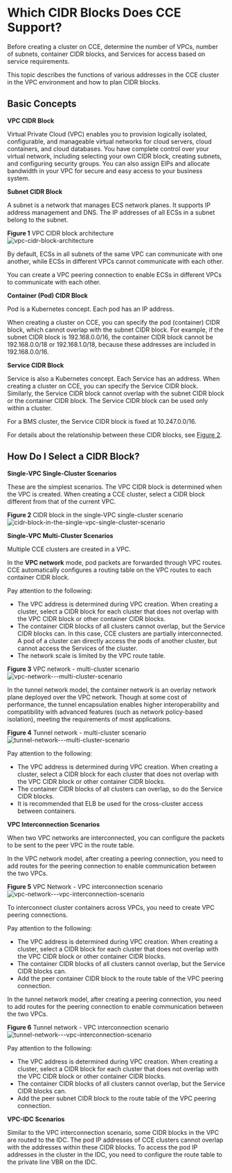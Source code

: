 # Which CIDR Blocks Does CCE Support?<a name="cce_faq_00004"></a>

Before creating a cluster on CCE, determine the number of VPCs, number of subnets, container CIDR blocks, and Services for access based on service requirements.

This topic describes the functions of various addresses in the CCE cluster in the VPC environment and how to plan CIDR blocks.

## Basic Concepts<a name="en-us_topic_0242566246_section112971201215"></a>

**VPC CIDR Block**

Virtual Private Cloud \(VPC\) enables you to provision logically isolated, configurable, and manageable virtual networks for cloud servers, cloud containers, and cloud databases. You have complete control over your virtual network, including selecting your own CIDR block, creating subnets, and configuring security groups. You can also assign EIPs and allocate bandwidth in your VPC for secure and easy access to your business system.

**Subnet CIDR Block**

A subnet is a network that manages ECS network planes. It supports IP address management and DNS. The IP addresses of all ECSs in a subnet belong to the subnet.

**Figure  1**  VPC CIDR block architecture<a name="en-us_topic_0242566246_fig6641150194810"></a>  
![](figures/vpc-cidr-block-architecture.png "vpc-cidr-block-architecture")

By default, ECSs in all subnets of the same VPC can communicate with one another, while ECSs in different VPCs cannot communicate with each other.

You can create a VPC peering connection to enable ECSs in different VPCs to communicate with each other.

**Container \(Pod\) CIDR Block**

Pod is a Kubernetes concept. Each pod has an IP address.

When creating a cluster on CCE, you can specify the pod \(container\) CIDR block, which cannot overlap with the subnet CIDR block. For example, if the subnet CIDR block is 192.168.0.0/16, the container CIDR block cannot be 192.168.0.0/18 or 192.168.1.0/18, because these addresses are included in 192.168.0.0/16.

**Service CIDR Block**

Service is also a Kubernetes concept. Each Service has an address. When creating a cluster on CCE, you can specify the Service CIDR block. Similarly, the Service CIDR block cannot overlap with the subnet CIDR block or the container CIDR block. The Service CIDR block can be used only within a cluster.

For a BMS cluster, the Service CIDR block is fixed at 10.247.0.0/16.

For details about the relationship between these CIDR blocks, see  [Figure 2](#en-us_topic_0242566246_fig15791152874920).

## How Do I Select a CIDR Block?<a name="en-us_topic_0242566246_section176413381249"></a>

**Single-VPC Single-Cluster Scenarios**

These are the simplest scenarios. The VPC CIDR block is determined when the VPC is created. When creating a CCE cluster, select a CIDR block different from that of the current VPC.

**Figure  2**  CIDR block in the single-VPC single-cluster scenario<a name="en-us_topic_0242566246_fig15791152874920"></a>  
![](figures/cidr-block-in-the-single-vpc-single-cluster-scenario.png "cidr-block-in-the-single-vpc-single-cluster-scenario")

**Single-VPC Multi-Cluster Scenarios**

Multiple CCE clusters are created in a VPC.

In the  **VPC network**  mode, pod packets are forwarded through VPC routes. CCE automatically configures a routing table on the VPC routes to each container CIDR block.

Pay attention to the following:

-   The VPC address is determined during VPC creation. When creating a cluster, select a CIDR block for each cluster that does not overlap with the VPC CIDR block or other container CIDR blocks.
-   The container CIDR blocks of all clusters cannot overlap, but the Service CIDR blocks can. In this case, CCE clusters are partially interconnected. A pod of a cluster can directly access the pods of another cluster, but cannot access the Services of the cluster.
-   The network scale is limited by the VPC route table.

**Figure  3**  VPC network - multi-cluster scenario<a name="en-us_topic_0242566246_fig69527530400"></a>  
![](figures/vpc-network---multi-cluster-scenario.png "vpc-network---multi-cluster-scenario")

In the tunnel network model, the container network is an overlay network plane deployed over the VPC network. Though at some cost of performance, the tunnel encapsulation enables higher interoperability and compatibility with advanced features \(such as network policy-based isolation\), meeting the requirements of most applications.

**Figure  4**  Tunnel network - multi-cluster scenario<a name="en-us_topic_0242566246_fig8672112184219"></a>  
![](figures/tunnel-network---multi-cluster-scenario.png "tunnel-network---multi-cluster-scenario")

Pay attention to the following:

-   The VPC address is determined during VPC creation. When creating a cluster, select a CIDR block for each cluster that does not overlap with the VPC CIDR block or other container CIDR blocks.
-   The container CIDR blocks of all clusters can overlap, so do the Service CIDR blocks.
-   It is recommended that ELB be used for the cross-cluster access between containers.

**VPC Interconnection Scenarios**

When two VPC networks are interconnected, you can configure the packets to be sent to the peer VPC in the route table.

In the VPC network model, after creating a peering connection, you need to add routes for the peering connection to enable communication between the two VPCs.

**Figure  5**  VPC Network - VPC interconnection scenario<a name="en-us_topic_0242566246_fig5812933155410"></a>  
![](figures/vpc-network---vpc-interconnection-scenario.png "vpc-network---vpc-interconnection-scenario")

To interconnect cluster containers across VPCs, you need to create VPC peering connections.

Pay attention to the following:

-   The VPC address is determined during VPC creation. When creating a cluster, select a CIDR block for each cluster that does not overlap with the VPC CIDR block or other container CIDR blocks.
-   The container CIDR blocks of all clusters cannot overlap, but the Service CIDR blocks can.
-   Add the peer container CIDR block to the route table of the VPC peering connection.

In the tunnel network model, after creating a peering connection, you need to add routes for the peering connection to enable communication between the two VPCs.

**Figure  6**  Tunnel network - VPC interconnection scenario<a name="en-us_topic_0242566246_fig751481973514"></a>  
![](figures/tunnel-network---vpc-interconnection-scenario.png "tunnel-network---vpc-interconnection-scenario")

Pay attention to the following:

-   The VPC address is determined during VPC creation. When creating a cluster, select a CIDR block for each cluster that does not overlap with the VPC CIDR block or other container CIDR blocks.
-   The container CIDR blocks of all clusters cannot overlap, but the Service CIDR blocks can.
-   Add the peer subnet CIDR block to the route table of the VPC peering connection.

**VPC-IDC Scenarios**

Similar to the VPC interconnection scenario, some CIDR blocks in the VPC are routed to the IDC. The pod IP addresses of CCE clusters cannot overlap with the addresses within these CIDR blocks. To access the pod IP addresses in the cluster in the IDC, you need to configure the route table to the private line VBR on the IDC.

